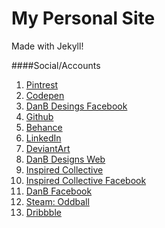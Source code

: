 # My Personal Site
Made with Jekyll!

####Social/Accounts
1. [Pintrest](https://www.pinterest.com/DanBDesigns/)
2. [Codepen](http://codepen.io/DanBDesigns/)
3. [DanB Desings Facebook](https://www.facebook.com/danbgraphicdesign)
4. [Github](https://github.com/DannnB)
5. [Behance](https://www.behance.net/DanB-Designs)
6. [LinkedIn](https://www.linkedin.com/pub/daniel-broughton/6a/771/579)
7. [DeviantArt](http://db-evolution.deviantart.com/)
8. [DanB Designs Web](http://danbdesigns.co.uk)
9. [Inspired Collective](http://inspired-collective.com/)
10. [Inspired Collective Facebook](https://www.facebook.com/InspiredCollective)
11. [DanB Facebook](https://www.facebook.com/dbroughton123)
12. [Steam: Oddball](http://steamcommunity.com/profiles/76561198001818547/)
13. [Dribbble](https://dribbble.com/danbdesigns)